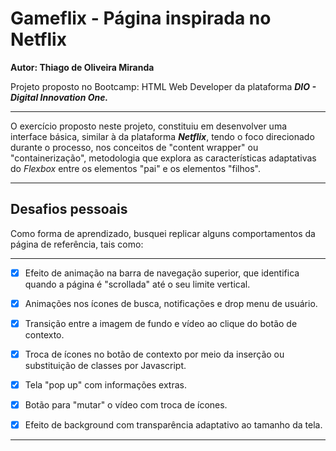 ﻿# Gameflix - Página inspirada no Netflix
**Autor: Thiago de Oliveira Miranda**

Projeto proposto no Bootcamp: HTML Web Developer da plataforma ***DIO - Digital Innovation One.***
___
O exercício proposto neste projeto, constituiu em desenvolver uma interface básica, similar à da plataforma ***Netflix***, tendo o foco direcionado durante o processo, nos conceitos de "content wrapper" ou "containerização", metodologia que explora as características adaptativas do *Flexbox* entre os elementos "pai" e os elementos "filhos".
___

## Desafios pessoais
Como forma de aprendizado, busquei replicar alguns comportamentos da página de referência, tais como:
___
 - [x] Efeito de animação na barra de navegação superior, que identifica quando a página é "scrollada" até o seu limite vertical.

 - [x] Animações nos ícones de busca, notificações e drop menu de usuário.
 - [x] Transição entre a imagem de fundo e vídeo ao clique do botão de contexto.
 - [x] Troca de ícones no botão de contexto por meio da inserção ou substituição de classes por Javascript.
 - [x] Tela "pop up" com informações extras.
 - [x] Botão para "mutar" o vídeo com troca de ícones.
 - [x] Efeito de background com transparência adaptativo ao tamanho da tela.
___

